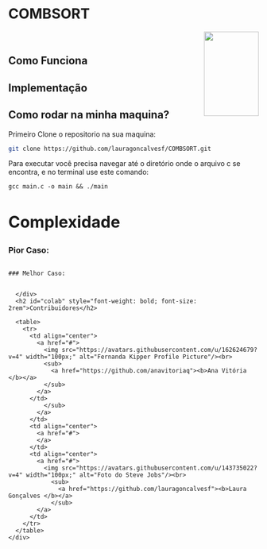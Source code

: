 # COMBSORT
<div>
<img align="right" width="110" height="170" src="https://assecom.ufersa.edu.br/wp-content/uploads/sites/24/2014/09/PNG-bras%C3%A3o-Ufersa.png">
<br>


## Como Funciona



## Implementação


## Como rodar na minha maquina?

Primeiro Clone o repositorio na sua maquina:

```bash
git clone https://github.com/lauragoncalvesf/COMBSORT.git
```

Para executar você precisa navegar até o diretório onde o arquivo c se encontra, e no terminal use este comando:

```
gcc main.c -o main && ./main
```

  <h2 id="complexity" style="font-weight: bold; font-size: 2rem">Complexidade</h2>

### Pior Caso:


```

### Melhor Caso:


  </div>
  <h2 id="colab" style="font-weight: bold; font-size: 2rem">Contribuidores</h2>
 
  <table>
    <tr>
      <td align="center">
        <a href="#">
          <img src="https://avatars.githubusercontent.com/u/162624679?v=4" width="100px;" alt="Fernanda Kipper Profile Picture"/><br>
          <sub>
            <a href="https://github.com/anavitoriaq"><b>Ana Vitória </b></a>
          </sub>
        </a>
      </td>
          </sub>
        </a>
      </td>
      <td align="center">
        <a href="#">
        </a>
      </td>
      <td align="center">
        <a href="#">
          <img src="https://avatars.githubusercontent.com/u/143735022?v=4" width="100px;" alt="Foto do Steve Jobs"/><br>
            <sub>
              <a href="https://github.com/lauragoncalvesf"><b>Laura Gonçalves </b></a>
            </sub>
        </a>
      </td>
    </tr>
  </table>
</div>